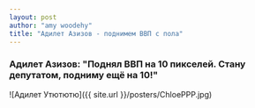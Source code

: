 ```yaml
---
layout: post
author: "amy woodehy"
title: "Адилет Азизов - поднимем ВВП с пола"
---
```

### Адилет Азизов: "Поднял ВВП на 10 пикселей. Стану депутатом, подниму ещё на 10!"
![Адилет Утютютю]({{ site.url }}/posters/ChloePPP.jpg)
